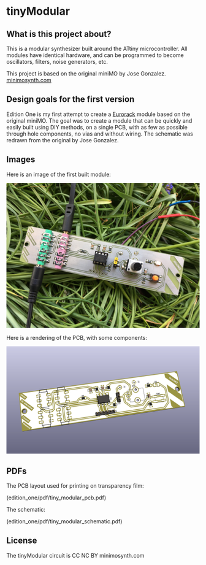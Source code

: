# tinyModular

## What is this project about?

This is a modular synthesizer built around the ATtiny microcontroller. All modules have identical hardware, and can be programmed to become oscillators, filters, noise generators, etc.

This project is based on the original miniMO by Jose Gonzalez. [minimosynth.com](https://minimosynth.com)

## Design goals for the first version

Edition One is my first attempt to create a [Eurorack](https://en.wikipedia.org/wiki/Eurorack) module based on the original miniMO. The goal was to create a module that can be quickly and easily built using DIY methods, on a single PCB, with as few as possible through hole components, no vias and without wiring. The schematic was redrawn from the original by Jose Gonzalez.

## Images

Here is an image of the first built module:

<img src="edition_one/images/tiny_modular_build_20190416.jpg" alt="first build" />

Here is a rendering of the PCB, with some components:

<img src="edition_one/images/tiny_modular_top_3d.png" alt="rendering pcb top" />

## PDFs

The PCB layout used for printing on transparency film:

(edition_one/pdf/tiny_modular_pcb.pdf)

The schematic:

(edition_one/pdf/tiny_modular_schematic.pdf)

## License

The tinyModular circuit is CC NC BY minimosynth.com